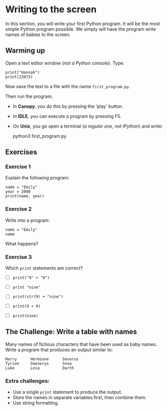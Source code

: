 
# Writing to the screen

In this section, you will write your first Python program. It will be the most simple Python program possible. We simply will have the program write names of babies to the screen.


## Warming up

Open a text editor window (*not a Python console*). Type: 

    print("Hannah")
    print(23073)

Now save the text to a file with the name `first_program.py`.

Then run the program. 

* In **Canopy**, you do this by pressing the 'play' button.
* In **IDLE**, you can execute a program by pressing F5.
* On **Unix**, you go open a terminal (*a regular one, not IPython*) and write:

    python3 first_program.py


## Exercises

### Exercise 1

Explain the following program:

    name = "Emily"
    year = 2000
    print(name, year)

### Exercise 2
Write into a program:

    name = "Emily"
    name

What happens?


### Exercise 3

Which `print` statements are correct?

- [ ] `print("9" + "9")`
- [ ] `print "nine"`
- [ ] `print(str(9) + "nine")`
- [ ] `print(9 + 9)`
- [ ] `print(nine)`


## The Challenge: Write a table with names

Many names of fictious characters that have been used as baby names.
Write a program that produces an output similar to:

    Harry      Hermione      Severus
    Tyrion     Daenerys      Snow
    Luke       Leia          Darth

### Extra challenges:

* Use a single `print` statement to produce the output.
* Store the names in separate variables first, then combine them.
* Use string formatting.
